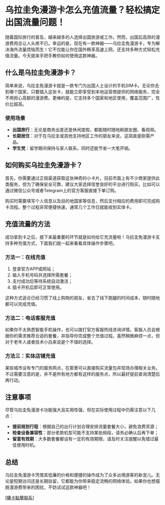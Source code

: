 # 乌拉圭免漫游卡怎么充值流量？轻松搞定出国流量问题！

随着国际旅行的普及，越来越多的人选择出国旅游或工作。然而，出国后高昂的漫游费用总让人头疼不已。幸运的是，现在有一款神器——乌拉圭免漫游卡，专为解决海外流量烦恼而生！它不仅能让你在国外畅享高速上网，还支持多种方式轻松充值流量。今天就来手把手教你如何使用这款神器。

## 什么是乌拉圭免漫游卡？

简单来说，乌拉圭免漫游卡就是一款专门为出国人士设计的手机SIM卡。无论你去到哪个国家，只要插入这张卡，就能立即享受到本地运营商提供的网络服务，完全不用担心高额的漫游费。更棒的是，它支持多个国家和地区使用，覆盖范围广，性价比超高。

### 使用场景
- **出国旅行**：无论是商务出差还是休闲度假，都能随时随地刷朋友圈、看视频。
- **长期居住**：对于在乌拉圭或其他支持地区工作的朋友来说，这简直是刚需产品。
- **学生党**：留学期间保持与家人联系，同时还能节省一大笔开销。

## 如何购买乌拉圭免漫游卡？

首先，你需要通过正规渠道获取这张神奇的小卡片。目前市面上有不少商家提供此类服务，但为了确保安全可靠，建议大家选择信誉良好的平台进行购买。比如可以通过微信公众号或者Telegram上的官方客服直接下单订购。

购买时需要填写个人信息以及目的地国家等信息，然后支付相应的费用即可完成购卡流程。整个过程非常便捷快速，通常几个工作日就能收到实体卡。

## 充值流量的方法

成功拿到卡之后，接下来最重要的环节就是如何给它充流量啦！乌拉圭免漫游卡支持多种充值方式，下面我们就一起来看看具体操作步骤吧。

### 方法一：在线充值
1. 登录官方APP或网站；
2. 输入手机号码并选择所需套餐；
3. 支付成功后等待系统自动激活；
4. 插卡开机后即可正常使用。

这种方式适合已经习惯了线上购物的朋友，省去了线下跑腿的时间成本，随时随地都可以完成充值。

### 方法二：电话客服充值
如果你不太熟悉智能手机操作，也可以拨打官方客服热线咨询详情。客服人员会根据你的需求推荐合适的套餐，并指导你完成整个充值过程。虽然稍微麻烦一点，但对于老年人或者技术小白来说是个不错的选择。

### 方法三：实体店铺充值
某些城市设有专门的服务网点，在那里可以直接购买流量包并现场办理相关业务。不过需要注意的是，并不是所有地方都有这样的服务点，所以最好提前查询清楚后再行动。

## 注意事项

尽管乌拉圭免漫游卡功能强大且实用性强，但在实际使用过程中仍需注意以下几点：

- **提前规划行程**：根据自己的出行计划合理安排流量套餐大小，避免浪费资源；
- **检查设备兼容性**：部分老款机型可能不支持某些频段，请务必确认后再下单；
- **留意有效期**：大多数套餐都设有一定的有效期限，请及时关注提醒以免错过最佳使用时机。

## 总结

乌拉圭免漫游卡凭借其低廉的价格和便捷的操作成为了众多出境游客的新宠儿。无论是短期访问还是长期驻留，它都能为你带来稳定流畅的网络体验。如果你也想摆脱漫游费带来的困扰，不妨试试这款神器吧！

[[購卡點擊聯系](https://t.me/s/SXDXQF)]